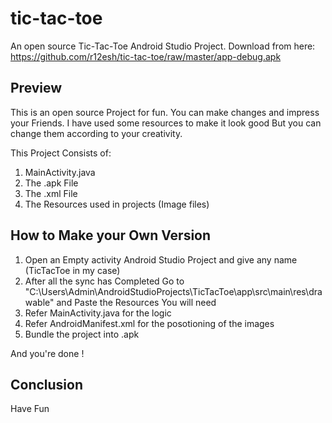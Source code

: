 # tic-tac-toe

An open source Tic-Tac-Toe Android Studio Project.
Download from here:
https://github.com/r12esh/tic-tac-toe/raw/master/app-debug.apk

## Preview 

This is an open source Project for fun. You can make changes and impress your Friends.
I have used some resources to make it look good But you can change them according to your creativity.

This Project Consists of:
1. MainActivity.java
2. The .apk File
3. The .xml File
4. The Resources used in projects (Image files)

## How to Make your Own Version

1. Open an Empty activity Android Studio Project and give any name (TicTacToe in my case)
2. After all the sync has Completed Go to "C:\Users\Admin\AndroidStudioProjects\TicTacToe\app\src\main\res\drawable" and Paste the Resources You will need
3. Refer MainActivity.java for the logic
4. Refer AndroidManifest.xml for the posotioning of the images
5. Bundle the project into .apk

And you're done !

## Conclusion

Have Fun 
